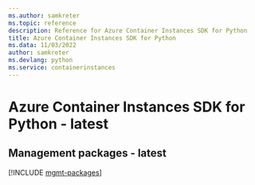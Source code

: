 ```yaml
---
ms.author: samkreter
ms.topic: reference
description: Reference for Azure Container Instances SDK for Python
title: Azure Container Instances SDK for Python
ms.data: 11/03/2022
author: samkreter
ms.devlang: python
ms.service: containerinstances
---
```

# Azure Container Instances SDK for Python - latest

## Management packages - latest
[!INCLUDE [mgmt-packages](container-instances-mgmt-index.md)]